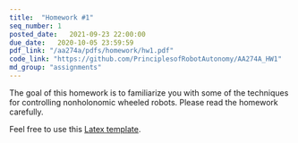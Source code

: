 ```yaml
---
title:  "Homework #1"
seq_number: 1
posted_date:   2021-09-23 22:00:00
due_date:   2020-10-05 23:59:59
pdf_link: "/aa274a/pdfs/homework/hw1.pdf"
code_link: "https://github.com/PrinciplesofRobotAutonomy/AA274A_HW1"
md_group: "assignments"
---
```


The goal of this homework is to familiarize you with some of the techniques for controlling nonholonomic wheeled robots. Please read the homework carefully.

Feel free to use this [Latex template](/aa274a/pdfs/homework/hw.tex).
